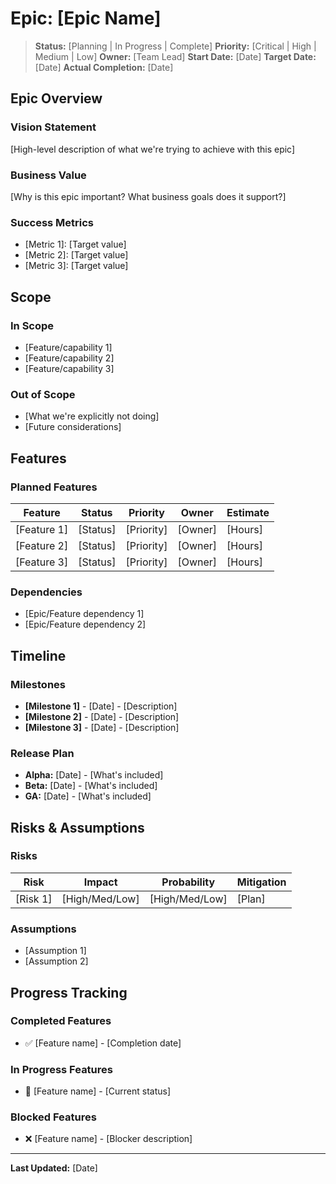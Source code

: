 # Epic: [Epic Name]

> **Status:** [Planning | In Progress | Complete]
> **Priority:** [Critical | High | Medium | Low]
> **Owner:** [Team Lead]
> **Start Date:** [Date]
> **Target Date:** [Date]
> **Actual Completion:** [Date]

## Epic Overview

### Vision Statement
[High-level description of what we're trying to achieve with this epic]

### Business Value
[Why is this epic important? What business goals does it support?]

### Success Metrics
- [Metric 1]: [Target value]
- [Metric 2]: [Target value]
- [Metric 3]: [Target value]

## Scope

### In Scope
- [Feature/capability 1]
- [Feature/capability 2]
- [Feature/capability 3]

### Out of Scope
- [What we're explicitly not doing]
- [Future considerations]

## Features

### Planned Features
| Feature | Status | Priority | Owner | Estimate |
|---------|--------|----------|-------|----------|
| [Feature 1] | [Status] | [Priority] | [Owner] | [Hours] |
| [Feature 2] | [Status] | [Priority] | [Owner] | [Hours] |
| [Feature 3] | [Status] | [Priority] | [Owner] | [Hours] |

### Dependencies
- [Epic/Feature dependency 1]
- [Epic/Feature dependency 2]

## Timeline

### Milestones
- **[Milestone 1]** - [Date] - [Description]
- **[Milestone 2]** - [Date] - [Description]
- **[Milestone 3]** - [Date] - [Description]

### Release Plan
- **Alpha:** [Date] - [What's included]
- **Beta:** [Date] - [What's included]
- **GA:** [Date] - [What's included]

## Risks & Assumptions

### Risks
| Risk | Impact | Probability | Mitigation |
|------|--------|-------------|------------|
| [Risk 1] | [High/Med/Low] | [High/Med/Low] | [Plan] |

### Assumptions
- [Assumption 1]
- [Assumption 2]

## Progress Tracking

### Completed Features
- ✅ [Feature name] - [Completion date]

### In Progress Features
- 🔄 [Feature name] - [Current status]

### Blocked Features
- ❌ [Feature name] - [Blocker description]

---

**Last Updated:** [Date]